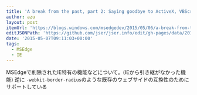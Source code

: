```yaml
---
title: 'A break from the past, part 2: Saying goodbye to ActiveX, VBScript, attachEvent…'
author: azu
layout: post
itemUrl: 'https://blogs.windows.com/msedgedev/2015/05/06/a-break-from-the-past-part-2-saying-goodbye-to-activex-vbscript-attachevent/'
editJSONPath: 'https://github.com/jser/jser.info/edit/gh-pages/data/2015/05/index.json'
date: '2015-05-07T09:11:03+00:00'
tags:
  - MSEdge
  - IE
---
```

MSEdgeで削除されたIE特有の機能などについて。(IEから引き継がなかった機能)
逆に `-webkit-border-radius`のような既存のウェブサイドの互換性のためにサポートしている
